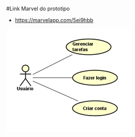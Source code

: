 #Link Marvel do prototipo
- https://marvelapp.com/5ei9hbb

![Alt Text](https://github.com/ceduardoo/TrabalhodePOO/blob/master/useCaseDiagram.PNG)

